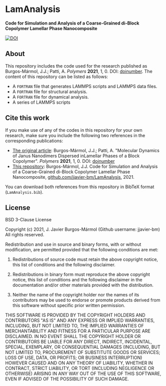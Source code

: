 # LamAnalysis
**Code for Simulation and Analysis of a Coarse-Grained di-Block Copolymer Lamellar Phase Nanocomposite**

[![DOI](https://zenodo.org/badge/DOI/10.5281/zenodo.802100.svg)](https://doi.org/10.5281/zenodo.802100)

## About
This repository includes the code used for the research published as Burgos-Mármol, J.J.; Patti, A. *Polymers* **2021**, 1, 0. DOI: [doinumber](https://doi.org/). The content of this repository can be listed as follows:

- A ``FORTRAN`` file that generates LAMMPS scripts and LAMMPS data files.
- A ``FORTRAN`` file for structural analysis.
- A ``FORTRAN`` file for dynamical analysis.
- A series of LAMMPS scripts

## Cite this work
If you make use of any of the codes in this repository for your own research, make sure you include the following two references in the corresponding publications:

- <ins>The original article</ins>: Burgos-Mármol, J.J.; Patti, A. "Molecular Dynamics of Janus Nanodimers Dispersed inLamellar Phases of a Block Copolymer". *Polymers* **2021**, 1, 0. DOI: [doinumber](https://doi.org/)
- <ins>This repository</ins>: Burgos-Mármol, J.J. Code for Simulation and Analysis of a Coarse-Grained di-Block Copolymer Lamellar Phase Nanocomposite, [github.com/jjavier-bm/LamAnalysis](https://github.com/jjavier-bm/LamAnalysis), 2021.

You can download both references from this repository in BibTeX format (`LamAnalysis.bib`).

## License
BSD 3-Clause License

Copyright (c) 2021, J. Javier Burgos-Mármol (Github username: jjavier-bm)
All rights reserved.

Redistribution and use in source and binary forms, with or without
modification, are permitted provided that the following conditions are met:

1. Redistributions of source code must retain the above copyright notice, this
   list of conditions and the following disclaimer.

2. Redistributions in binary form must reproduce the above copyright notice,
   this list of conditions and the following disclaimer in the documentation
   and/or other materials provided with the distribution.

3. Neither the name of the copyright holder nor the names of its
   contributors may be used to endorse or promote products derived from
   this software without specific prior written permission.

THIS SOFTWARE IS PROVIDED BY THE COPYRIGHT HOLDERS AND CONTRIBUTORS "AS IS"
AND ANY EXPRESS OR IMPLIED WARRANTIES, INCLUDING, BUT NOT LIMITED TO, THE
IMPLIED WARRANTIES OF MERCHANTABILITY AND FITNESS FOR A PARTICULAR PURPOSE ARE
DISCLAIMED. IN NO EVENT SHALL THE COPYRIGHT HOLDER OR CONTRIBUTORS BE LIABLE
FOR ANY DIRECT, INDIRECT, INCIDENTAL, SPECIAL, EXEMPLARY, OR CONSEQUENTIAL
DAMAGES (INCLUDING, BUT NOT LIMITED TO, PROCUREMENT OF SUBSTITUTE GOODS OR
SERVICES; LOSS OF USE, DATA, OR PROFITS; OR BUSINESS INTERRUPTION) HOWEVER
CAUSED AND ON ANY THEORY OF LIABILITY, WHETHER IN CONTRACT, STRICT LIABILITY,
OR TORT (INCLUDING NEGLIGENCE OR OTHERWISE) ARISING IN ANY WAY OUT OF THE USE
OF THIS SOFTWARE, EVEN IF ADVISED OF THE POSSIBILITY OF SUCH DAMAGE.
